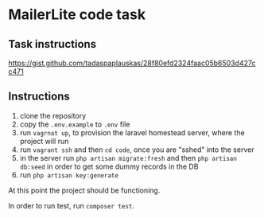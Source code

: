 # MailerLite code task

## Task instructions

https://gist.github.com/tadaspaplauskas/28f80efd2324faac05b6503d427cc471

## Instructions

1. clone the repository
2. copy the `.env.example` to `.env` file
3. run `vagrnat up`, to provision the laravel homestead server, where the project will run
4. run `vagrant ssh` and then `cd code`, once you are "sshed" into the server
5. in the server run `php artisan migrate:fresh` and then `php artisan db:seed` in order to get some dummy records in the DB
6. run `php artisan key:generate`

At this point the project should be functioning.

In order to run test, run `composer test`.
